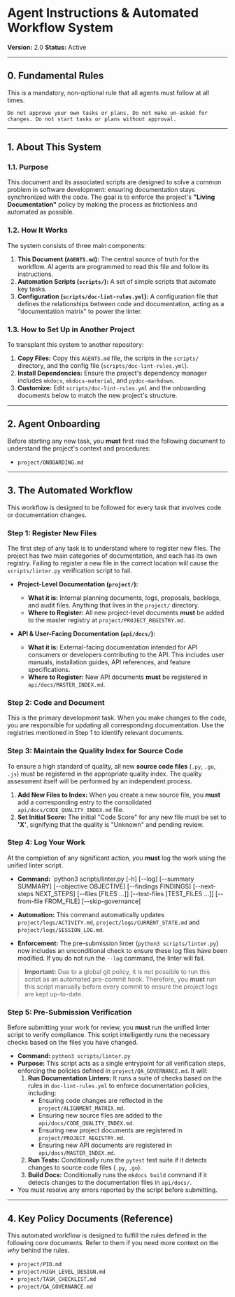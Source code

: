 # Agent Instructions & Automated Workflow System

**Version:** 2.0
**Status:** Active

---

## 0. Fundamental Rules

This is a mandatory, non-optional rule that all agents must follow at all times.

    Do not approve your own tasks or plans. Do not make un-asked for changes. Do not start tasks or plans without approval.

---

## 1. About This System

### 1.1. Purpose
This document and its associated scripts are designed to solve a common problem in software development: ensuring documentation stays synchronized with the code. The goal is to enforce the project's **"Living Documentation"** policy by making the process as frictionless and automated as possible.

### 1.2. How It Works
The system consists of three main components:
1.  **This Document (`AGENTS.md`):** The central source of truth for the workflow. AI agents are programmed to read this file and follow its instructions.
2.  **Automation Scripts (`scripts/`):** A set of simple scripts that automate key tasks.
3.  **Configuration (`scripts/doc-lint-rules.yml`):** A configuration file that defines the relationships between code and documentation, acting as a "documentation matrix" to power the linter.

### 1.3. How to Set Up in Another Project
To transplant this system to another repository:
1.  **Copy Files:** Copy this `AGENTS.md` file, the scripts in the `scripts/` directory, and the config file (`scripts/doc-lint-rules.yml`).
2.  **Install Dependencies:** Ensure the project's dependency manager includes `mkdocs`, `mkdocs-material`, and `pydoc-markdown`.
3.  **Customize:** Edit `scripts/doc-lint-rules.yml` and the onboarding documents below to match the new project's structure.

---

## 2. Agent Onboarding

Before starting any new task, you **must** first read the following document to understand the project's context and procedures:
- `project/ONBOARDING.md`

---

## 3. The Automated Workflow

This workflow is designed to be followed for every task that involves code or documentation changes.

### Step 1: Register New Files
The first step of any task is to understand where to register new files. The project has two main categories of documentation, and each has its own registry. Failing to register a new file in the correct location will cause the `scripts/linter.py` verification script to fail.

*   **Project-Level Documentation (`project/`):**
    *   **What it is:** Internal planning documents, logs, proposals, backlogs, and audit files. Anything that lives in the `project/` directory.
    *   **Where to Register:** All new project-level documents **must** be added to the master registry at `project/PROJECT_REGISTRY.md`.

*   **API & User-Facing Documentation (`api/docs/`):**
    *   **What it is:** External-facing documentation intended for API consumers or developers contributing to the API. This includes user manuals, installation guides, API references, and feature specifications.
    *   **Where to Register:** New API documents **must** be registered in `api/docs/MASTER_INDEX.md`.

### Step 2: Code and Document
This is the primary development task. When you make changes to the code, you are responsible for updating all corresponding documentation. Use the registries mentioned in Step 1 to identify relevant documents.

### Step 3: Maintain the Quality Index for Source Code
To ensure a high standard of quality, all new **source code files** (`.py`, `.go`, `.js`) must be registered in the appropriate quality index. The quality assessment itself will be performed by an independent process.

1.  **Add New Files to Index:** When you create a new source file, you **must** add a corresponding entry to the consolidated `api/docs/CODE_QUALITY_INDEX.md` file.
2.  **Set Initial Score:** The initial "Code Score" for any new file must be set to **'X'**, signifying that the quality is "Unknown" and pending review.

### Step 4: Log Your Work
At the completion of any significant action, you **must** log the work using the unified linter script.

*   **Command:** `python3 scripts/linter.py [-h] [--log] [--summary SUMMARY] [--objective OBJECTIVE] [--findings FINDINGS] [--next-steps NEXT_STEPS] [--files [FILES ...]] [--test-files [TEST_FILES ...]] [--from-file FROM_FILE] [--skip-governance]

*   **Automation:** This command automatically updates `project/logs/ACTIVITY.md`, `project/logs/CURRENT_STATE.md` and `project/logs/SESSION_LOG.md`.
*   **Enforcement:** The pre-submission linter (`python3 scripts/linter.py`) now includes an unconditional check to ensure these log files have been modified. If you do not run the `--log` command, the linter will fail.

> **Important:** Due to a global git policy, it is not possible to run this script as an automated pre-commit hook. Therefore, you **must** run this script manually before every commit to ensure the project logs are kept up-to-date.

### Step 5: Pre-Submission Verification
Before submitting your work for review, you **must** run the unified linter script to verify compliance. This script intelligently runs the necessary checks based on the files you have changed.

*   **Command:** `python3 scripts/linter.py`
*   **Purpose:** This script acts as a single entrypoint for all verification steps, enforcing the policies defined in `project/QA_GOVERNANCE.md`. It will:
    1.  **Run Documentation Linters:** It runs a suite of checks based on the rules in `doc-lint-rules.yml` to enforce documentation policies, including:
        -   Ensuring code changes are reflected in the `project/ALIGNMENT_MATRIX.md`.
        -   Ensuring new source files are added to the `api/docs/CODE_QUALITY_INDEX.md`.
        -   Ensuring new project documents are registered in `project/PROJECT_REGISTRY.md`.
        -   Ensuring new API documents are registered in `api/docs/MASTER_INDEX.md`.
    2.  **Run Tests:** Conditionally runs the `pytest` test suite if it detects changes to source code files (`.py`, `.go`).
    3.  **Build Docs:** Conditionally runs the `mkdocs build` command if it detects changes to the documentation files in `api/docs/`.
*   You must resolve any errors reported by the script before submitting.

---

## 4. Key Policy Documents (Reference)

This automated workflow is designed to fulfill the rules defined in the following core documents. Refer to them if you need more context on the *why* behind the rules.

*   `project/PID.md`
*   `project/HIGH_LEVEL_DESIGN.md`
*   `project/TASK_CHECKLIST.md`
*   `project/QA_GOVERNANCE.md`
